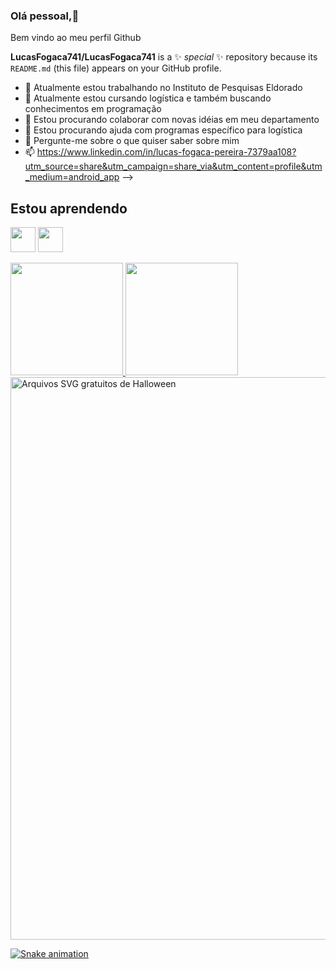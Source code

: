 ### Olá pessoal,👋
Bem vindo ao meu perfil Github

**LucasFogaca741/LucasFogaca741** is a ✨ _special_ ✨ repository because its `README.md` (this file) appears on your GitHub profile.

- 🔭 Atualmente estou trabalhando no Instituto de Pesquisas Eldorado
- 🌱 Atualmente estou cursando logística e também buscando conhecimentos em programação
- 👯 Estou procurando colaborar com novas idéias em meu departamento
- 🤔 Estou procurando ajuda com programas específico para logística
- 💬 Pergunte-me sobre o que quiser saber sobre mim
- 📫 https://www.linkedin.com/in/lucas-fogaca-pereira-7379aa108?utm_source=share&utm_campaign=share_via&utm_content=profile&utm_medium=android_app
-->

## Estou aprendendo

<img loading="lazy" src="https://cdn.jsdelivr.net/gh/devicons/devicon/icons/java/java-original.svg" width="40" height="40"/> <img loading="lazy" src="https://cdn.jsdelivr.net/gh/devicons/devicon/icons/linux/linux-original.svg" width="40" height="40"/>

<div>
<a href="https://github.com/seu-usuário-aqui">
<img loading="lazy" height="180em" src="https://github-readme-stats.vercel.app/api/top-langs/?username=seu-usuário-aqui&layout=compact&langs_count=7&theme=dracula"/>
<img loading="lazy" height="180em" src="https://github-readme-stats.vercel.app/api?username=seu-usuário-aqui&show_icons=true&theme=dracula&include_all_commits=true&count_private=true"/>
</div>

<img decoding="async" width="900" height="900" src="https://avatoon.me/wp-content/uploads/2022/09/57.jpg" class="attachment-large size-large wp-image-112937" alt="Arquivos SVG gratuitos de Halloween" loading="lazy" srcset="https://avatoon.me/wp-content/uploads/2022/09/57.jpg 900w, https://avatoon.me/wp-content/uploads/2022/09/57-300x300.jpg 300w, https://avatoon.me/wp-content/uploads/2022/09/57-100x100.jpg 100w, https://avatoon.me/wp-content/uploads/2022/09/57-600x600.jpg 600w, https://avatoon.me/wp-content/uploads/2022/09/57-150x150.jpg 150w, https://avatoon.me/wp-content/uploads/2022/09/57-768x768.jpg 768w, https://avatoon.me/wp-content/uploads/2022/09/57-400x400.jpg 400w" sizes="(max-width: 900px) 100vw, 900px">


![Snake animation](https://github.com/seu-usuário-aqui/seu-usuário-aqui/blob/output/github-contribution-grid-snake.svg) 

<!--
